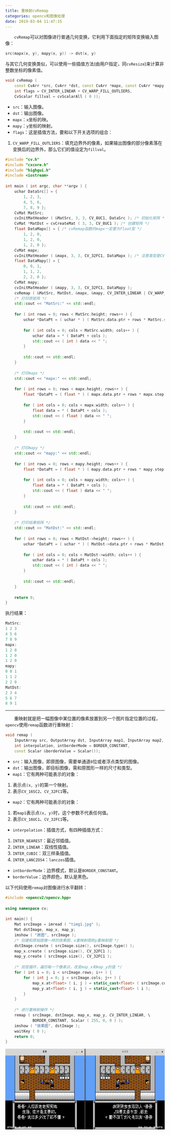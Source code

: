 ```yaml
---
title: 重映射cvRemap
categories: opencv和图像处理
date: 2019-03-04 11:47:15
---
```

&emsp;&emsp;`cvRemap`可以对图像进行普通几何变换，它利用下面指定的矩阵变换输入图像：<!--more-->

``` cpp
src(mapx(x, y), mapy(x, y)) -> dst(x, y)
```

与其它几何变换类似，可以使用一些插值方法(由用户指定，同`cvResize`)来计算非整数坐标的像素值。

``` cpp
void cvRemap (
    const CvArr *src, CvArr *dst, const CvArr *mapx, const CvArr *mapy,
    int flags = CV_INTER_LINEAR + CV_WARP_FILL_OUTLIERS,
    CvScalar fillval = cvScalarAll ( 0 ));
```

- `src`：输入图像。
- `dst`：输出图像。
- `mapx`：`x`坐标的映。
- `mapy`：`y`坐标的映射。
- `flags`：这是插值方法，要和以下开关选项的组合：

1. `CV_WARP_FILL_OUTLIERS`：填充边界外的像素，如果输出图像的部分像素落在变换后的边界外，那么它们的值设定为`fillval`。

``` cpp
#include "cv.h"
#include "cxcore.h"
#include "highgui.h"
#include <iostream>

int main ( int argc, char **argv ) {
    uchar DataSrc[] = {
        1, 2, 3,
        4, 5, 6,
        7, 8, 9 };
    CvMat MatSrc;
    cvInitMatHeader ( &MatSrc, 3, 3, CV_8UC1, DataSrc ); /* 初始化矩阵 */
    CvMat *MatDst = cvCreateMat ( 3, 3, CV_8UC1 ); /* 创建矩阵 */
    float DataMapx[] = { /* cvRemap函数的mapx一定要为float型 */
        1, 2, 0,
        1, 2, 0,
        1, 2, 0 };
    CvMat mapx;
    cvInitMatHeader ( &mapx, 3, 3, CV_32FC1, DataMapx ); /* 注意类型是CV_32FC1 */
    float DataMapy[] = {
        0, 0, 1,
        1, 1, 2,
        2, 2, 0 };
    CvMat mapy;
    cvInitMatHeader ( &mapy, 3, 3, CV_32FC1, DataMapy );
    cvRemap ( &MatSrc, MatDst, &mapx, &mapy, CV_INTER_LINEAR | CV_WARP_FILL_OUTLIERS );
    /* 打印原矩阵 */
    std::cout << "MatSrc:" << std::endl;

    for ( int rows = 0; rows < MatSrc.height; rows++ ) {
        uchar *DataPt = ( uchar * ) ( MatSrc.data.ptr + rows * MatSrc.step );

        for ( int cols = 0; cols < MatSrc.width; cols++ ) {
            uchar data = * ( DataPt + cols );
            std::cout << ( int ) data << " ";
        }

        std::cout << std::endl;
    }

    /* 打印mapx */
    std::cout << "mapx:" << std::endl;

    for ( int rows = 0; rows < mapx.height; rows++ ) {
        float *DataPt = ( float * ) ( mapx.data.ptr + rows * mapx.step );

        for ( int cols = 0; cols < mapx.width; cols++ ) {
            float data = * ( DataPt + cols );
            std::cout << ( float ) data << " ";
        }

        std::cout << std::endl;
    }

    /* 打印mapy */
    std::cout << "mapy:" << std::endl;

    for ( int rows = 0; rows < mapy.height; rows++ ) {
        float *DataPt = ( float * ) ( mapy.data.ptr + rows * mapy.step );

        for ( int cols = 0; cols < mapy.width; cols++ ) {
            float data = * ( DataPt + cols );
            std::cout << ( float ) data << " ";
        }

        std::cout << std::endl;
    }

    /* 打印结果矩阵 */
    std::cout << "MatDst:" << std::endl;

    for ( int rows = 0; rows < MatDst->height; rows++ ) {
        uchar *DataPt = ( uchar * ) ( MatDst->data.ptr + rows * MatDst->step );

        for ( int cols = 0; cols < MatDst->width; cols++ ) {
            uchar data = * ( DataPt + cols );
            std::cout << ( int ) data << " ";
        }

        std::cout << std::endl;
    }

    return 0;
}
```

执行结果：

``` cpp
MatSrc:
1 2 3
4 5 6
7 8 9
mapx:
1 2 0
1 2 0
1 2 0
mapy:
0 0 1
1 1 2
2 2 0
MatDst:
2 3 4
5 6 7
8 9 1
```


---

&emsp;&emsp;重映射就是把一幅图像中某位置的像素放置到另一个图片指定位置的过程，`opencv`使用`remap`函数进行重映射：

``` cpp
void remap (
    InputArray src, OutputArray dst, InputArray map1, InputArray map2,
    int interpolation, intborderMode = BORDER_CONSTANT,
    const Scalar &borderValue = Scalar());
```

- `src`：输入图像，即原图像，需要单通道`8`位或者浮点类型的图像。
- `dst`：输出图像，即目标图像，需和原图形一样的尺寸和类型。
- `map1`：它有两种可能表示的对象：

1. 表示点`(x, y)`的第一个映射。
2. 表示`CV_16SC2`、`CV_32FC1`等。

- `map2`：它有两种可能表示的对象：

1. 若`map1`表示点`(x, y)`时，这个参数不代表任何值。
2. 表示`CV_16UC1`、`CV_32FC1`等。

- `interpolation`：插值方式，有四种插值方式：

1. `INTER_NEAREST`：最近邻插值。
2. `INTER_LINEAR`：双线性插值。
3. `INTER_CUBIC`：双三样条插值。
4. `INTER_LANCZOS4`：`lanczos`插值。

- `intborderMode`：边界模式，默认是`BORDER_CONSTANT`。
- `borderValue`：边界颜色，默认是黑色。

以下代码使用`remap`对图像进行水平翻转：

``` cpp
#include <opencv2/opencv.hpp>

using namespace cv;

int main() {
    Mat srcImage = imread ( "timg1.jpg" );
    Mat dstImage, map_x, map_y;
    imshow ( "原图", srcImage );
    /* 创建和原始图像一样的效果图、x重映射图和y重映射图 */
    dstImage.create ( srcImage.size(), srcImage.type() );
    map_x.create ( srcImage.size(), CV_32FC1 );
    map_y.create ( srcImage.size(), CV_32FC1 );

    /* 双层循环，遍历每一个像素点，改变map_x和map_y的值 */
    for ( int i = 0; i < srcImage.rows; i++ ) {
        for ( int j = 0; j < srcImage.cols; j++ ) {
            map_x.at<float> ( i, j ) = static_cast<float> ( srcImage.cols - j - 1 );
            map_y.at<float> ( i, j ) = static_cast<float> ( i );
        }
    }

    /* 进行重映射操作 */
    remap ( srcImage, dstImage, map_x, map_y, CV_INTER_LINEAR, \
            BORDER_CONSTANT, Scalar ( 255, 0, 0 ) );
    imshow ( "效果图", dstImage );
    waitKey ( 0 );
    return 0;
}
```

<img src="./重映射cvRemap/1.png" height="255" width="693">